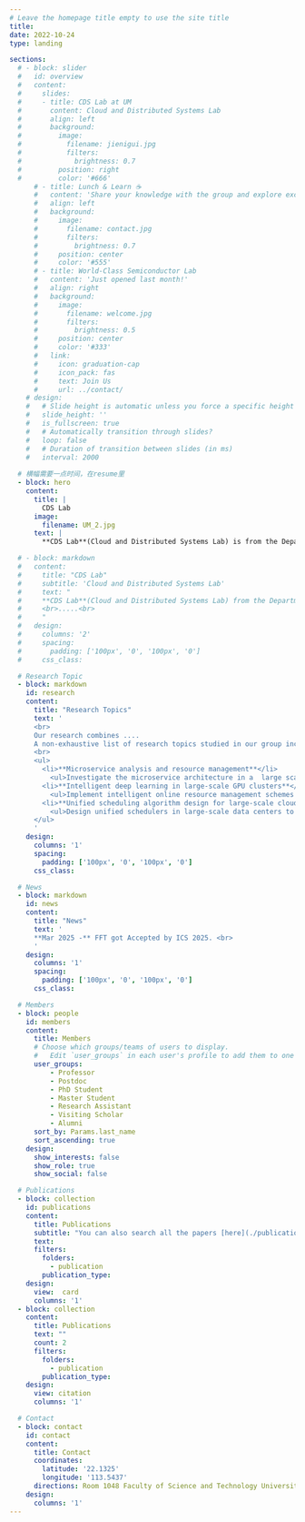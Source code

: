 ```yaml
---
# Leave the homepage title empty to use the site title
title:
date: 2022-10-24
type: landing

sections:
  # - block: slider
  #   id: overview
  #   content:
  #     slides:
  #     - title: CDS Lab at UM
  #       content: Cloud and Distributed Systems Lab
  #       align: left
  #       background:
  #         image:
  #           filename: jienigui.jpg
  #           filters:
  #             brightness: 0.7
  #         position: right
  #         color: '#666'
      # - title: Lunch & Learn ☕️
      #   content: 'Share your knowledge with the group and explore exciting new topics together!'
      #   align: left
      #   background:
      #     image:
      #       filename: contact.jpg
      #       filters:
      #         brightness: 0.7
      #     position: center
      #     color: '#555'
      # - title: World-Class Semiconductor Lab
      #   content: 'Just opened last month!'
      #   align: right
      #   background:
      #     image:
      #       filename: welcome.jpg
      #       filters:
      #         brightness: 0.5
      #     position: center
      #     color: '#333'
      #   link:
      #     icon: graduation-cap
      #     icon_pack: fas
      #     text: Join Us
      #     url: ../contact/
    # design:
    #   # Slide height is automatic unless you force a specific height (e.g. '400px')
    #   slide_height: ''
    #   is_fullscreen: true
    #   # Automatically transition through slides?
    #   loop: false
    #   # Duration of transition between slides (in ms)
    #   interval: 2000
    
  # 横幅需要一点时间，在resume里
  - block: hero
    content:
      title: |
        CDS Lab
      image:
        filename: UM_2.jpg
      text: | 
        **CDS Lab**(Cloud and Distributed Systems Lab) is from the Department of Computer and Information Science at University of Macau, led by Prof. Huanle Xu.

  # - block: markdown
  #   content:
  #     title: "CDS Lab"
  #     subtitle: 'Cloud and Distributed Systems Lab'
  #     text: "
  #     **CDS Lab**(Cloud and Distributed Systems Lab) from the Department of Computer and Information Science at University of Macau, led by Prof. Huanle Xu.
  #     <br>.....<br> 
  #     "
  #   design:
  #     columns: '2'
  #     spacing:
  #       padding: ['100px', '0', '100px', '0']
  #     css_class: 

  # Research Topic
  - block: markdown
    id: research
    content:
      title: "Research Topics"
      text: '
      <br>
      Our research combines ....
      A non-exhaustive list of research topics studied in our group include:
      <br>
      <ul>
        <li>**Microservice analysis and resource management**</li>
          <ul>Investigate the microservice architecture in a  large scale and design efficient resource management algorithms.</ul>
        <li>**Intelligent deep learning in large-scale GPU clusters**</li>
          <ul>Implement intelligent online resource management schemes in heterogeneous/homogeneous GPU clusters to maximise resource efficiency.</ul>
        <li>**Unified scheduling algorithm design for large-scale cloud platforms**</li>
          <ul>Design unified schedulers in large-scale data centers to balance the trade-off between application performance, resource utilisation, and scheduling scalability.</ul>
      </ul>
      '
    design:
      columns: '1'
      spacing:
        padding: ['100px', '0', '100px', '0']
      css_class: 

  # News
  - block: markdown
    id: news
    content:
      title: "News"
      text: '
      **Mar 2025 -** FFT got Accepted by ICS 2025. <br>
      '
    design:
      columns: '1'
      spacing:
        padding: ['100px', '0', '100px', '0']
      css_class: 

  # Members
  - block: people
    id: members
    content:
      title: Members
      # Choose which groups/teams of users to display.
      #   Edit `user_groups` in each user's profile to add them to one or more of these groups.
      user_groups:
          - Professor
          - Postdoc
          - PhD Student
          - Master Student
          - Research Assistant
          - Visiting Scholar
          - Alumni
      sort_by: Params.last_name
      sort_ascending: true
    design:
      show_interests: false
      show_role: true
      show_social: false

  # Publications
  - block: collection
    id: publications
    content:
      title: Publications
      subtitle: "You can also search all the papers [here](./publication)."
      text: 
      filters:
        folders:
          - publication
        publication_type: 
    design:
      view:  card     
      columns: '1'
  - block: collection
    content:
      title: Publications
      text: ""
      count: 2
      filters:
        folders:
          - publication
        publication_type: 
    design:
      view: citation
      columns: '1'

  # Contact
  - block: contact
    id: contact
    content:
      title: Contact
      coordinates:
        latitude: '22.1325'
        longitude: '113.5437'
      directions: Room 1048 Faculty of Science and Technology University of Macau, E11 Avenida da Universidade Taipa, Macau, China
    design:
      columns: '1'
---
```

